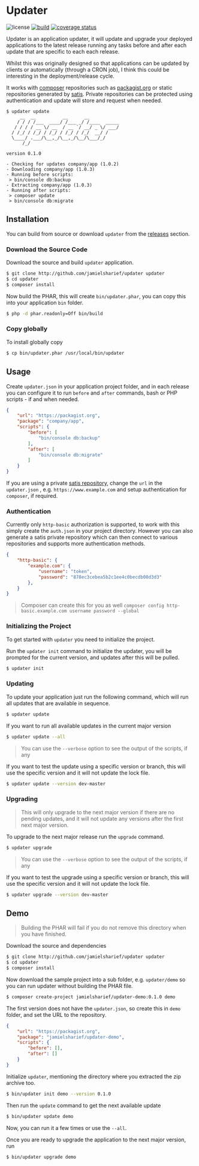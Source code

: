 # Updater

![license](https://img.shields.io/badge/license-Apache%202-blue)
[![build](https://github.com/jamielsharief/updater/workflows/CI/badge.svg)](https://github.com/jamielsharief/updater/actions)
[![coverage status](https://coveralls.io/repos/github/jamielsharief/updater/badge.svg?branch=main)](https://coveralls.io/github/jamielsharief/updater?branch=main)

Updater is an application updater, it will update and upgrade your deployed applications to the latest release running any tasks before and after each update that are specific to each each release.

Whilst this was originally designed so that applications can be updated by clients or automatically (through a CRON job), I think this could be interesting in the deployment/release cycle.

It works with [composer](https://getcomposer.org/) repositories such as [packagist.org](https://packagist.org/) or static repositories generated by [satis](https://getcomposer.org/doc/articles/handling-private-packages.md). Private repositories can be protected using authentication and update will store and request when needed.

```
$ updater update
     __  __          __      __
    / / / /___  ____/ /___ _/ /____  _____
   / / / / __ \/ __  / __ `/ __/ _ \/ ___/
  / /_/ / /_/ / /_/ / /_/ / /_/  __/ /
  \____/ .___/\__,_/\__,_/\__/\___/_/
      /_/

version 0.1.0

- Checking for updates company/app (1.0.2)
- Downloading company/app (1.0.3)
- Running before scripts:
 > bin/console db:backup
- Extracting company/app (1.0.3)
- Running after scripts:
 > composer update
 > bin/console db:migrate
```

## Installation

You can build from source or download `updater` from the [releases](https://github.com/jamielsharief/updater/releases) section.

### Download the Source Code

Download the source and build `updater` application.

```bash
$ git clone http://github.com/jamielsharief/updater updater
$ cd updater
$ composer install
```

Now build the PHAR, this will create `bin/updater.phar`, you can copy this into your application `bin` folder.

```bash
$ php -d phar.readonly=Off bin/build
```

### Copy globally

To install globally copy

```bash
$ cp bin/updater.phar /usr/local/bin/updater
```

## Usage

Create `updater.json` in your application project folder, and in each release you can configure it to run `before` and `after` commands, bash or PHP scripts - if and when needed.

```json
{
    "url": "https://packagist.org",
    "package": "company/app",
    "scripts": {
        "before": [
            "bin/console db:backup"
        ],
        "after": [
            "bin/console db:migrate"
        ]
    }
}
```

If you are using a private [satis repository](https://getcomposer.org/doc/articles/handling-private-packages.md), change the `url` in the `updater.json` , e.g. `https://www.example.com` and setup authentication for `composer`, if required.


### Authentication

Currently only `http-basic` authorization is supported, to work with this simply create the `auth.json` in your project directory. However you can also generate a satis private repository which can then connect to various repositories and supports more authentication methods.

```json
{
    "http-basic": {
        "example.com": {
            "username": "token",
            "password": "878ec3cebea5b2c1ee4c0becdb00d3d3"
        },
    }
}
```

> Composer can create this for you as well `composer config http-basic.example.com username password --global`


### Initializing the Project

To get started with `updater` you need to initialize the project.

Run the `updater init` command to initialize the updater, you will be prompted for the current version, and updates after this will be pulled.

```bash
$ updater init
```

### Updating

To update your application just run the following command, which will run all updates that are available in sequence.


```bash
$ updater update
```

If you want to run all available updates in the current major version

```bash
$ updater update --all
```

> You can use the `--verbose` option to see the output of the scripts, if any

If you want to test the update using a specific version or branch, this will use the specific version and it will
not update the lock file.

```bash
$ updater update --version dev-master
```

### Upgrading

> This will only upgrade to the next major version if there are no pending updates, and it will not update any versions after the first next major version.

To upgrade to the next major release run the `upgrade` command.

```bash
$ updater upgrade
```

> You can use the `--verbose` option to see the output of the scripts, if any

If you want to test the upgrade using a specific version or branch, this will use the specific version and it will
not update the lock file.

```bash
$ updater upgrade --version dev-master
```

## Demo

> Building the PHAR will fail if you do not remove this directory when you have finished.

Download the source and dependencies

```bash
$ git clone http://github.com/jamielsharief/updater updater
$ cd updater
$ composer install
```

Now download the sample project into a sub folder, e.g. `updater/demo` so you can run updater without
building the PHAR file.

```bash
$ composer create-project jamielsharief/updater-demo:0.1.0 demo
```

The first version does not have the `updater.json`, so create this in `demo` folder, and set the
URL to the repository.

```json
{
    "url": "https://packagist.org",
    "package": "jamielsharief/updater-demo",
    "scripts": {
        "before": [],
        "after": []
    }
}
```

Initialize `updater`, mentioning the directory where you extracted the zip archive too.

```bash
$ bin/updater init demo --version 0.1.0
```

Then run the `update` command to get the next available update

```bash
$ bin/updater update demo
```

Now, you can run it a few times or use the `--all`.

Once you are ready to upgrade the application to the next major version, run

```bash
$ bin/updater upgrade demo
```